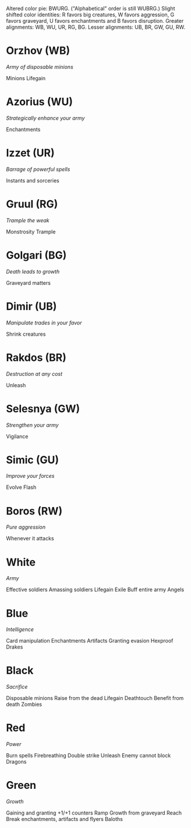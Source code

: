 Altered color pie: BWURG. ("Alphabetical" order is still WUBRG.)
Slight shifted color identities: R favors big creatures, W favors aggression, G favors graveyard, U favors enchantments and B favors disruption.
Greater alignments: WB, WU, UR, RG, BG.
Lesser alignments: UB, BR, GW, GU, RW.


# Orzhov (WB)
*Army of disposable minions*

Minions
Lifegain

# Azorius (WU)
*Strategically enhance your army*

Enchantments

# Izzet (UR)
*Barrage of powerful spells*

Instants and sorceries

# Gruul (RG)
*Trample the weak*

Monstrosity
Trample

# Golgari (BG)
*Death leads to growth*

Graveyard matters

# Dimir (UB)
*Manipulate trades in your favor*

Shrink creatures

# Rakdos (BR)
*Destruction at any cost*

Unleash

# Selesnya (GW)
*Strengthen your army*

Vigilance

# Simic (GU)
*Improve your forces*

Evolve
Flash

# Boros (RW)
*Pure aggression*

Whenever it attacks


# White
*Army*

Effective soldiers
Amassing soldiers
Lifegain
Exile
Buff entire army
Angels

# Blue
*Intelligence*

Card manipulation
Enchantments
Artifacts
Granting evasion
Hexproof
Drakes

# Black
*Sacrifice*

Disposable minions
Raise from the dead
Lifegain
Deathtouch
Benefit from death
Zombies

# Red
*Power*

Burn spells
Firebreathing
Double strike
Unleash
Enemy cannot block
Dragons

# Green
*Growth*

Gaining and granting +1/+1 counters
Ramp
Growth from graveyard
Reach
Break enchantments, artifacts and flyers
Baloths
